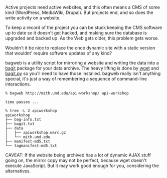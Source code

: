 Active projects need active websites, and this often means a CMS of 
some kind (WordPress, MediaWiki, Drupal). But projects end, and so
does the write activity on a website.

To keep a record of the project you can be stuck keeping the CMS software up 
to date so it doesn't get hacked, and making sure the database is upgraded 
and backed up. As the Web gets older, this problem gets worse.

Wouldn't it be nice to replace the once dynamic site with a static version
that wouldnt' require software updates of any kind?

bagweb is a utility script for mirroring a website and writing the data into
a [bagit] package for your data archive. The heavy lifting is done by [wget]
and [bagit.py] so you'll need to have those installed. bagweb really isn't
anything special, it's just a way of remembering a sequence of command-line
interactions.

    % bagweb http://mith.umd.edu/api-workshop/ api-workshop
    
    time passes ...

    % tree -L 2 apiworkshop
    apiworkshop
    ├── bag-info.txt
    ├── bagit.txt
    ├── data
    │   ├── apiworkshop.warc.gz
    │   └── mith.umd.edu
    ├── manifest-md5.txt
    └── tagmanifest-md5.txt

CAVEAT: If the website being archived has a lot of dynamic AJAX stuff going on,
the mirror copy may not be perfect, because wget doesn't execute JavaScript. But
it may work good enough for you, considering the alternatives.

[bagit]: https://en.wikipedia/wiki/BagIt
[bagit.py]: https://github.com/libraryofcongress/bagit-python
[wget]: https://www.gnu.org/software/wget/
